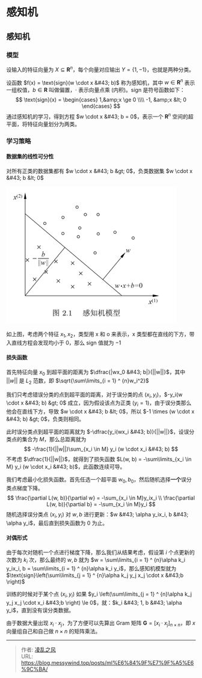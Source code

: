 # 感知机


## 感知机

### 模型

设输入的特征向量为 $X \subseteq \textbf{R}^n$，每个向量对应输出 $Y = \{1, -1\}$，也就是两种分类。

设函数 $f(x) = \text{sign}(w \cdot x &#43; b)$ 称为感知机，其中 $w \in \textbf{R}^n$ 表示一组权值，$b \in \textbf{R}$ 叫做偏置，$\cdot$ 表示向量点乘 (内积)。$\text{sign}$ 是符号函数如下：
$$
\text{sign}(x) = \begin{cases}
1,&amp;x \ge 0 \\\\
-1, &amp;x &lt; 0
\end{cases}
$$
通过感知机的学习，得到方程 $w \cdot x &#43; b = 0$，表示一个 $\textbf{R}^n$ 空间的超平面，将特征向量划分为两类。

### 学习策略

#### 数据集的线性可分性

对所有正类的数据集都有 $w \cdot x &#43; b &gt; 0$，负类数据集 $w \cdot x &#43; b &lt; 0$

![1](/image/ML/4.png)

如上图，考虑两个特征 $x_1,x_2$，类型用 x 和 o 来表示，x 类型都在直线的下方，带入直线方程会发现均小于 $0$，那么 $\text{sign}$ 值就为 $-1$

#### 损失函数

首先特征向量 $x_0$ 到超平面的距离为 $\dfrac{|wx_0 &#43; b|}{||w||}$，其中 $||w||$ 是 $L_2$ 范数，即 $\sqrt{\sum\limits_{i = 1} ^ {n}w_i^2}$

我们只考虑错误分类的点到超平面的距离，对于误分类的点 $(x_i,y_i)$，$-y_i(w \cdot x &#43; b) &gt; 0$ 成立，因为假设该点为正类 ($y_i = 1$)，由于误分类那么他会在直线下方，导致 $w \cdot x &#43; b  &lt; 0$，所以 $-1 \times (w \cdot x &#43; b) &gt; 0$，负类则相同。

此时误分类点到超平面的距离就为  $-\dfrac{y_i(wx_i &#43; b)}{||w||}$，设误分类点的集合为 $M$，那么总距离就为
$$
-\frac{1}{||w||}\sum_{x_i \in M} y_i (w \cdot x_i &#43; b)
$$
不考虑 $\dfrac{1}{||w||}$，就得到了损失函数 $L(w, b) = -\sum\limits_{x_i \in M} y_i (w \cdot x_i &#43; b)$，此函数连续可导。

我们考虑最小化损失函数。首先任选一个超平面 $w_0,b_0$，然后随机选择**一个**误分类点梯度下降。
$$
\frac{\partial L(w, b)}{\partial w} = -\sum_{x_i \in M}y_ix_i \\
\frac{\partial L(w, b)}{\partial b} = -\sum_{x_i \in M}y_i
$$
随机选择误分类点 $(x_i,y_i)$ 对 $w, b$ 进行更新：$w &#43; \alpha y_ix_i, b &#43; \alpha y_i$，最后直到损失函数为 $0$ 为止。

#### 对偶形式

由于每次对随机一个点进行梯度下降，那么我们从结果考虑，假设第 $i$ 个点更新的次数为 $k_i$ 次，那么最终的 $w, b$ 就为 $w = \sum\limits_{i = 1} ^ {n}\alpha k_i y_ix_i, b = \sum\limits_{i = 1} ^ {n}\alpha k_i y_i$，那么感知机模型就为 $\text{sign}\left(\sum\limits_{j = 1} ^ {n}\alpha k_j y_j x_j \cdot x &#43;b \right)$

训练的时候对于某个点 $(x_i,y_i)$ 如果 $y_i \left(\sum\limits_{j = 1} ^ {n}\alpha k_j y_j x_j \cdot x_i &#43;b \right) \le 0$，就：$k_i &#43; 1, b &#43; \alpha y_i$，直到没有误分类数据。

由于数据大量出现 $x_i \cdot x_j$，为了方便可以先算出 Gram 矩阵 $\textbf{G} = [x_i\cdot x_j]_{n \times n}$，即 $x$ 向量组自己和自己做 $n \times n$ 的矩阵乘法。

---

> 作者: [凌乱之风](https://github.com/messywind)  
> URL: https://blog.messywind.top/posts/ml%E6%84%9F%E7%9F%A5%E6%9C%BA/  


